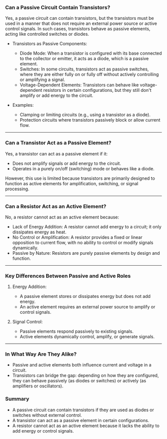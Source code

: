 ### Can a Passive Circuit Contain Transistors?

Yes, a passive circuit can contain transistors, but the transistors must be used in a manner that does not require an external power source or active control signals. In such cases, transistors behave as passive elements, acting like controlled switches or diodes.

- Transistors as Passive Components:
  - Diode Mode: When a transistor is configured with its base connected to the collector or emitter, it acts as a diode, which is a passive element.
  - Switches: In some circuits, transistors act as passive switches, where they are either fully on or fully off without actively controlling or amplifying a signal.
  - Voltage-Dependent Elements: Transistors can behave like voltage-dependent resistors in certain configurations, but they still don't amplify or add energy to the circuit.

- Examples:
  - Clamping or limiting circuits (e.g., using a transistor as a diode).
  - Protection circuits where transistors passively block or allow current flow.

---

### Can a Transistor Act as a Passive Element?

Yes, a transistor can act as a passive element if it:
- Does not amplify signals or add energy to the circuit.
- Operates in a purely on/off (switching) mode or behaves like a diode.
  
However, this use is limited because transistors are primarily designed to function as active elements for amplification, switching, or signal processing.

---

### Can a Resistor Act as an Active Element?

No, a resistor cannot act as an active element because:
- Lack of Energy Addition: A resistor cannot add energy to a circuit; it only dissipates energy as heat.
- No Control or Amplification: A resistor provides a fixed or linear opposition to current flow, with no ability to control or modify signals dynamically.
- Passive by Nature: Resistors are purely passive elements by design and function.

---

### Key Differences Between Passive and Active Roles

1. Energy Addition:
   - A passive element stores or dissipates energy but does not add energy.
   - An active element requires an external power source to amplify or control signals.

2. Signal Control:
   - Passive elements respond passively to existing signals.
   - Active elements dynamically control, amplify, or generate signals.

---

### In What Way Are They Alike?
- Passive and active elements both influence current and voltage in a circuit.
- Transistors can bridge the gap: depending on how they are configured, they can behave passively (as diodes or switches) or actively (as amplifiers or oscillators).

### Summary
- A passive circuit can contain transistors if they are used as diodes or switches without external control.
- A transistor can act as a passive element in certain configurations.
- A resistor cannot act as an active element because it lacks the ability to add energy or control signals.
